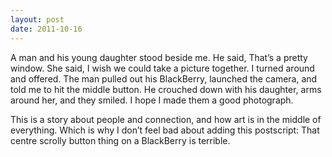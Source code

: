 ```yaml
---
layout: post
date: 2011-10-16
---
```


A man and his young daughter stood beside me. He said, That’s a pretty window. She said, I wish we could take a picture together. I turned around and offered. The man pulled out his BlackBerry, launched the camera, and told me to hit the middle button. He crouched down with his daughter, arms around her, and they smiled. I hope I made them a good photograph.

This is a story about people and connection, and how art is in the middle of everything. Which is why I don’t feel bad about adding this postscript: That centre scrolly button thing on a BlackBerry is terrible. 
